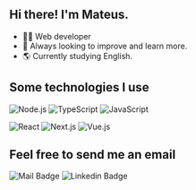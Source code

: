 ## Hi there! I'm Mateus.

- 👨‍💻 Web developer
- 📖 Always looking to improve and learn more.
- 🌎 Currently studying English.


## Some technologies I use

![Node.js](https://img.shields.io/badge/-Node.js-333333?style=flat-square&logo=node.js) ![TypeScript](https://img.shields.io/badge/-TypeScript-333333?style=flat-square&logo=typescript) ![JavaScript](https://img.shields.io/badge/-JavaScript-333333?style=flat-square&logo=javascript)

![React](https://img.shields.io/badge/-React-333333?style=flat-square&logo=react) ![Next.js](https://img.shields.io/badge/-Next.js-333333?style=flat-square&logo=next.js) ![Vue.js](https://img.shields.io/badge/-Vue.js-333333?style=flat-square&logo=Vue.js)

## Feel free to send me an email

![Mail Badge](https://img.shields.io/badge/-mateus.fneiva%40gmail.com-c14438?style=flat-square&logo=gmail&logoColor=%23ffffff&logoSize=20&color=%23c14438&link=mailto%3Amateus.fneiva%40gmail.com) ![Linkedin Badge](https://img.shields.io/badge/-Mateus%20Neiva-3b82f6?style=flat-square&logo=linkedin&logoColor=%23ffffff&logoSize=20&color=%233b82f6&link=https%3A%2F%2Fwww.linkedin.com%2Fin%2Fmateusfneiva%2F) 

